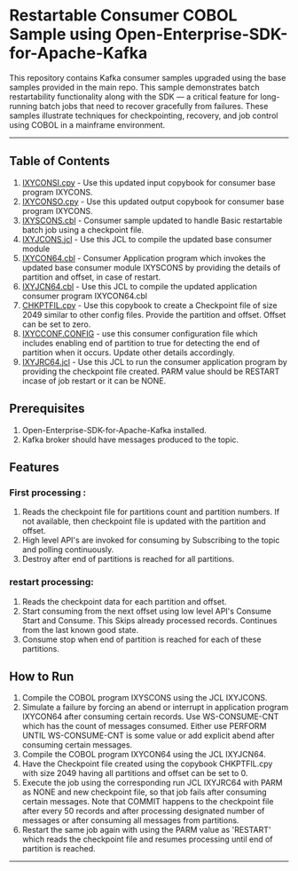 # Restartable Consumer COBOL Sample using Open-Enterprise-SDK-for-Apache-Kafka

This repository contains Kafka consumer samples upgraded using the base samples provided in the main repo. This sample demonstrates batch restartability functionality along with the SDK — a critical feature for long-running batch jobs that need to recover gracefully from failures. These samples illustrate techniques for checkpointing, recovery, and job control using COBOL in a mainframe environment.

---

## Table of Contents

1. [IXYCONSI.cpy](copy/IXYCONSI.cpy) - Use this updated input copybook for consumer base program IXYCONS.
2. [IXYCONSO.cpy](scenarios/restartable-consumer/copy/IXYCONSO.cpy) - Use this updated output copybook for consumer base program IXYCONS.
3. [IXYSCONS.cbl](scenarios/restartable-consumer/src/IXYSCONS.cbl) - Consumer sample updated to handle Basic restartable batch job using a checkpoint file.
4. [IXYJCONS.jcl](../../jcl/IXYJCONS.jcl) - Use this JCL to compile the updated base consumer module
5. [IXYCON64.cbl](scenarios/restartable-consumer/src/IXYCON64.cbl) - Consumer Application program which invokes the updated base consumer module IXYSCONS    by providing the details of partition and offset, in case of restart.
6. [IXYJCN64.cbl](jcl/IXYJCN64.cbl) - Use this JCL to compile the updated application consumer program IXYCON64.cbl
7. [CHKPTFIL.cpy](scenarios/restartable-consumer/copy/CHKPTFIL.cpy) - Use this copybook to create a Checkpoint file of size 2049 similar to other config files. Provide the partition and offset. Offset can be set to zero.
8. [IXYCCONF.CONFIG](scenarios/restartable-consumer/conf/IXYCCONF.CONFIG) - use this consumer configuration file which includes enabling end of partition to true for detecting the end of partition when it occurs. Update other details accordingly.
9. [IXYJRC64.jcl](scenarios/restartable-consumer/jcl/IXYJRC64.jcl) - Use this JCL to run the consumer application program by providing the checkpoint file created. PARM value should be RESTART incase of job restart or it can be NONE.

## Prerequisites

1. Open-Enterprise-SDK-for-Apache-Kafka installed.
2. Kafka broker should have messages produced to the topic.

## Features
### First processing :
1. Reads the checkpoint file for partitions count and partition numbers. If not available, then checkpoint file is updated with the partition and offset.
2. High level API's are invoked for consuming by Subscribing to the topic and polling continuously.
3. Destroy after end of partitions is reached for all partitions.

### restart processing:

1. Reads the checkpoint data for each partition and offset.
2. Start consuming from the next offset using low level API's Consume Start and Consume. This Skips already processed records. Continues from the last known good state.
3. Consume stop when end of partition is reached for each of these partitions.

## How to Run

1. Compile the COBOL program IXYSCONS using the JCL IXYJCONS.
2. Simulate a failure by forcing an abend or interrupt in application program IXYCON64 after consuming certain records. Use WS-CONSUME-CNT which has the count of messages consumed. Either use PERFORM UNTIL WS-CONSUME-CNT is some value or add explicit abend after consuming certain messages.
3. Compile the COBOL program IXYCON64 using the JCL IXYJCN64. 
4. Have the Checkpoint file created using the copybook CHKPTFIL.cpy with size 2049 having all partitions and offset can be set to 0.
5. Execute the job using the corresponding run JCL IXYJRC64 with PARM as NONE and new checkpoint file, so that job fails after consuming certain messages. Note that COMMIT happens to the checkpoint file after every 50 records and after processing designated number of messages or after consuming all messages from partitions. 
6. Restart the same job again with using the PARM value as 'RESTART' which reads the checkpoint file and resumes processing until end of partition is reached.

---
